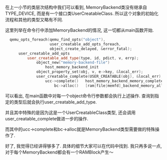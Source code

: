 在上一小节的类层次结构中我们可以看到, MemoryBackend类没有继承自TYPE_DEVICE, 而是有一个接口类UserCreatableClass. 所以这个对象的初始化流程和其他的类型又略有不同. 

这里列举在命令行中添加MemoryBackend的情况, 这一切都从main函数开始. 

```cpp
  qemu_opts_foreach(qemu_find_opts("object"),
                    user_creatable_add_opts_foreach,
                    object_create_delayed, &error_fatal);
      user_creatable_add_opts
          user_creatable_add_type(type, id, pdict, v, errp);
              object_new("memory-backend-file")
                  host_memory_backend_init
              object_property_set(obj, v, e->key, &local_err);
              user_creatable_complete(USER_CREATABLE(obj), &local_err);
                  ucc->complete()   host_memory_backend_memory_complete
                      bc->alloc()   [ram|file|memfd]_backend_memory_alloc
```

可以看出, 在main函数中对每一个object命令行参数都会执行上述操作. 查询到指定的类型后就会执行user_creatable_add_type. 

并且其中特殊的是因为这是一个UserCreatableClass类型, 还会调用user_creatable_complete做进一步的操作. 

而其中的ucc->complete和bc->alloc就是MemoryBackend类型需要做的特殊操作了. 

好了, 我觉得已经讲得够多了. 具体的细节大家可以在代码中找到. 我只再多说一点, 对于每个MemoryBackend都会有一个RAMBlock产生～
